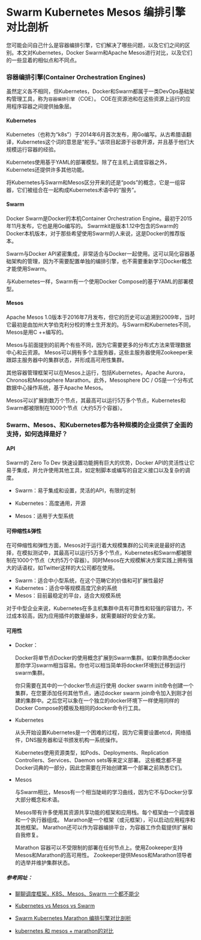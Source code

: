 # Swarm Kubernetes Mesos 编排引擎对比剖析

您可能会问自己什么是容器编排引擎，它们解决了哪些问题，以及它们之间的区别。本文对Kubernetes，Docker Swarm和Apache Mesos进行对比，以及它们的一些显着的相似点和不同点。



### 容器编排引擎(Container Orchestration Engines)

虽然定义各不相同，但Kubernetes，Docker和Swarm都属于一类DevOps基础架构管理工具，称为`容器编排引擎`（COE）。 COE在资源池和在这些资源上运行的应用程序容器之间提供抽象层。



#### Kubernetes

Kubernetes（也称为“k8s”）于2014年6月首次发布，用Go编写。从古希腊语翻译，Kubernetes这个词的意思是“舵手。”该项目起源于谷歌开源，并且基于他们大规模运行容器的经验。

Kubernetes使用基于YAML的部署模型。除了在主机上调度容器之外，Kubernetes还提供许多其他功能。

将Kubernetes与Swarm和Mesos区分开来的还是“pods”的概念，它是一组容器，它们被组合在一起构成Kubernetes术语中的“服务”。



#### Swarm

Docker Swarm是Docker的本机Container Orchestration Engine。最初于2015年11月发布，它也是用Go编写的。 Swarmkit是版本1.12中包含的Swarm的Docker本机版本，对于那些希望使用Swarm的人来说，这是Docker的推荐版本。

Swarm与Docker API紧密集成，非常适合与Docker一起使用。这可以简化容器基础架构的管理，因为不需要配置单独的编排引擎，也不需要重新学习Docker概念才能使用Swarm。

与Kubernetes一样，Swarm有一个使用Docker Compose的基于YAML的部署模型。



#### Mesos

Apache Mesos 1.0版本于2016年7月发布，但它的历史可以追溯到2009年，当时它最初是由加州大学伯克利分校的博士生开发的。与Swarm和Kubernetes不同，Mesos是用C ++编写的。

Mesos与前面提到的前两个有些不同，因为它需要更多的分布式方法来管理数据中心和云资源。 Mesos可以拥有多个主服务器，这些主服务器使用Zookeeper来跟踪主服务器中的集群状态，并形成高可用性集群。

其他容器管理框架可以在Mesos上运行，包括Kubernetes，Apache Aurora，Chronos和Mesosphere Marathon。此外，Mesosphere DC / OS是一个分布式数据中心操作系统，基于Apache Mesos。

Mesos可以扩展到数万个节点，其最高可以运行5万多个节点，Kubernetes和Swarm都被限制在1000个节点（大约5万个容器）。





### Swarm、Mesos、和Kubernetes都为各种规模的企业提供了全面的支持，如何选择是好？



#### API

Swarm的 Zero To Dev 快速设置功能拥有巨大的优势，Docker API的灵活性让它易于集成，并允许使用其他工具，如定制脚本或编写的自定义接口以及复杂的调度。

- Swarm：易于集成和设置，灵活的API，有限的定制

- Kubernetes：高度通用，开源
- Mesos：适用于大型系统



#### 可伸缩性&弹性

在可伸缩性和弹性方面，Mesos对于运行着大规模集群的公司来说是最好的选择，在模拟测试中，其最高可以运行5万多个节点，Kubernetes和Swarm都被限制在1000个节点（大约5万个容器）。同时Mesos在大规模解决方案实践上拥有强大的话语权，如Twitter这样的大公司都在使用。

- Swarm：适合中小型系统，在这个范畴它的价值和可扩展性最好 
- Kubernetes：适合中等规模高度冗余的系统 
- Mesos：目前最稳定的平台，适合大规模系统

对于中型企业来说，Kubernetes在多主机集群中具有可靠性和较强的容错力，不过成本较高，因为应用插件的数量越多，就需要越好的安全方案。



#### 可用性

- Docker：

  Docker将单节点Docker的使用概念扩展到Swarm集群。如果你熟悉docker那你学习swarm相当容易。你也可以相当简单将docker环境到迁移到运行swarm集群。

  你只需要在其中的一个docker节点运行使用 docker swarm init命令创建一个集群，在您要添加任何其他节点，通过docker swarm join命令加入到刚才创建的集群中。之后您可以象在一个独立的docker环境下一样使用同样的Docker Compose的模板及相同的docker命令行工具。

- Kubernetes

  从头开始设置Kubernetes是一个困难的过程，因为它需要设置etcd，网络插件，DNS服务器和证书颁发机构一系统操作。

  Kubernetes使用资源类型，如Pods、Deployments、Replication Controllers、Services、Daemon sets等来定义部署。 这些概念都不是Docker词典的一部分，因此您需要在开始创建第一个部署之前熟悉它们。

- Mesos

  与Swarm相比，Mesos有一个相当陡峭的学习曲线，因为它不与Docker分享大部分概念和术语。

  Mesos带有许多使用其资源共享功能的框架和应用栈。每个框架由一个调度器和一个执行器组成。 Marathon是一个框架（或元框架），可以启动应用程序和其他框架。 Marathon还可以作为容器编排平台，为容器工作负载提供扩展和自我修复。

  Marathon 容器可以不受限制的部署在任何节点上。使用Zookeeper支持Mesos和Marathon的高可用性。 Zookeeper提供Mesos和Marathon领导者的选举并维护集群状态。

  



##### 参考网址：

- [聊聊调度框架，K8S、Mesos、Swarm 一个都不能少 ](https://www.sohu.com/a/165637724_332175)

- [Kubernetes vs Mesos vs Swarm](https://www.dazhuanlan.com/2019/10/21/5dad4dfdc40b4/)

- [Swarm Kubernetes Marathon 编排引擎对比剖析](https://www.kubernetes.org.cn/797.html)
- [kubernetes 和 mesos + marathon的对比](https://www.cnblogs.com/sudan5/p/12176153.html)



